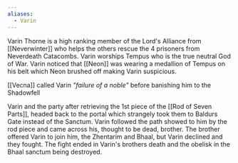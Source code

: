```yaml
---
aliases:
  - Varin
---
```

Varin Thorne is a high ranking member of the Lord's Alliance from [[Neverwinter]] who helps the others rescue the 4 prisoners from Neverdeath Catacombs. Varin worships Tempus who is the true neutral God of War. Varin noticed that [[Neon]] was wearing a medallion of Tempus on his belt which Neon brushed off making Varin suspicious.

[[Vecna]] called Varin *"failure of a noble"* before banishing him to the Shadowfell

Varin and the party after retrieving the 1st piece of the [[Rod of Seven Parts]], headed back to the portal which strangely took them to Baldurs Gate instead of the Sanctum. Varin followed the path showed to him by the rod piece and came across his, thought to be dead, brother. The brother offered Varin to join him, the Zhentarim and Bhaal, but Varin declined and they fought. The fight ended in Varin's brothers death and the obelisk in the Bhaal sanctum being destroyed.